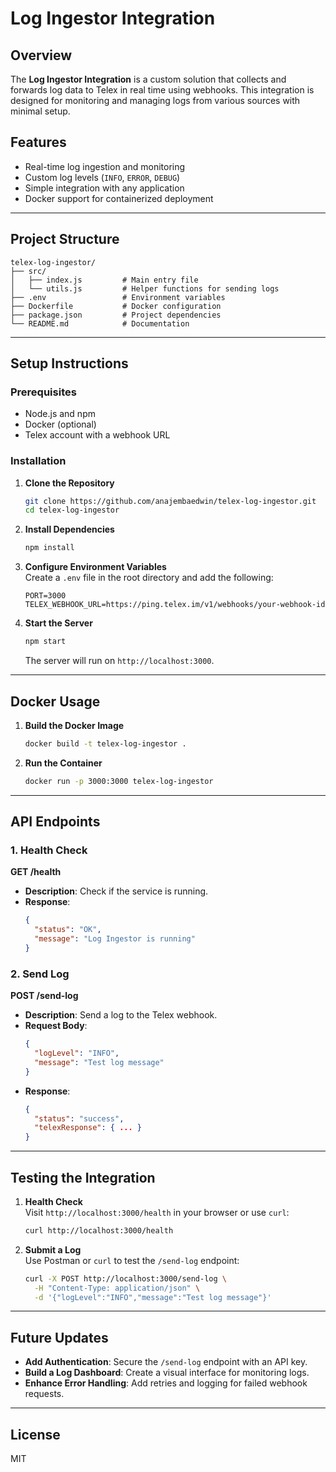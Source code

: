 # **Log Ingestor Integration**

## **Overview**  
The **Log Ingestor Integration** is a custom solution that collects and forwards log data to Telex in real time using webhooks. This integration is designed for monitoring and managing logs from various sources with minimal setup.

## **Features**  
- Real-time log ingestion and monitoring  
- Custom log levels (`INFO`, `ERROR`, `DEBUG`)  
- Simple integration with any application  
- Docker support for containerized deployment  

---

## **Project Structure**  
```
telex-log-ingestor/
├── src/
│   ├── index.js         # Main entry file
│   └── utils.js         # Helper functions for sending logs
├── .env                 # Environment variables
├── Dockerfile           # Docker configuration
├── package.json         # Project dependencies
└── README.md            # Documentation
```

---

## **Setup Instructions**  

### **Prerequisites**  
- Node.js and npm  
- Docker (optional)  
- Telex account with a webhook URL  

### **Installation**  

1. **Clone the Repository**  
   ```bash
   git clone https://github.com/anajembaedwin/telex-log-ingestor.git
   cd telex-log-ingestor
   ```

2. **Install Dependencies**  
   ```bash
   npm install
   ```

3. **Configure Environment Variables**  
   Create a `.env` file in the root directory and add the following:  
   ```
   PORT=3000
   TELEX_WEBHOOK_URL=https://ping.telex.im/v1/webhooks/your-webhook-id
   ```

4. **Start the Server**  
   ```bash
   npm start
   ```

   The server will run on `http://localhost:3000`.

---

## **Docker Usage**  

1. **Build the Docker Image**  
   ```bash
   docker build -t telex-log-ingestor .
   ```

2. **Run the Container**  
   ```bash
   docker run -p 3000:3000 telex-log-ingestor
   ```

---

## **API Endpoints**  

### **1. Health Check**  
**GET /health**  
- **Description**: Check if the service is running.  
- **Response**:  
  ```json
  {
    "status": "OK",
    "message": "Log Ingestor is running"
  }
  ```

### **2. Send Log**  
**POST /send-log**  
- **Description**: Send a log to the Telex webhook.  
- **Request Body**:  
  ```json
  {
    "logLevel": "INFO",
    "message": "Test log message"
  }
  ```  
- **Response**:  
  ```json
  {
    "status": "success",
    "telexResponse": { ... }
  }
  ```

---

## **Testing the Integration**  

1. **Health Check**  
   Visit `http://localhost:3000/health` in your browser or use `curl`:  
   ```bash
   curl http://localhost:3000/health
   ```

2. **Submit a Log**  
   Use Postman or `curl` to test the `/send-log` endpoint:  
   ```bash
   curl -X POST http://localhost:3000/send-log \
     -H "Content-Type: application/json" \
     -d '{"logLevel":"INFO","message":"Test log message"}'
   ```

---

## **Future Updates**  
- **Add Authentication**: Secure the `/send-log` endpoint with an API key.  
- **Build a Log Dashboard**: Create a visual interface for monitoring logs.  
- **Enhance Error Handling**: Add retries and logging for failed webhook requests.  

---

## **License**  
MIT